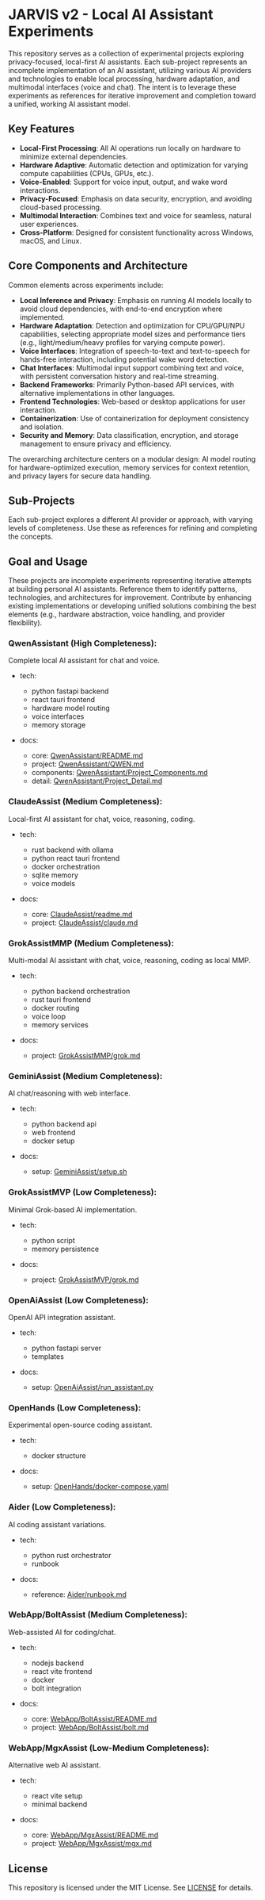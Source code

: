 # JARVIS v2 - Local AI Assistant Experiments

This repository serves as a collection of experimental projects exploring privacy-focused, local-first AI assistants. Each sub-project represents an incomplete implementation of an AI assistant, utilizing various AI providers and technologies to enable local processing, hardware adaptation, and multimodal interfaces (voice and chat). The intent is to leverage these experiments as references for iterative improvement and completion toward a unified, working AI assistant model.

## Key Features

- **Local-First Processing**: All AI operations run locally on hardware to minimize external dependencies.
- **Hardware Adaptive**: Automatic detection and optimization for varying compute capabilities (CPUs, GPUs, etc.).
- **Voice-Enabled**: Support for voice input, output, and wake word interactions.
- **Privacy-Focused**: Emphasis on data security, encryption, and avoiding cloud-based processing.
- **Multimodal Interaction**: Combines text and voice for seamless, natural user experiences.
- **Cross-Platform**: Designed for consistent functionality across Windows, macOS, and Linux.

## Core Components and Architecture

Common elements across experiments include:

- **Local Inference and Privacy**: Emphasis on running AI models locally to avoid cloud dependencies, with end-to-end encryption where implemented.
- **Hardware Adaptation**: Detection and optimization for CPU/GPU/NPU capabilities, selecting appropriate model sizes and performance tiers (e.g., light/medium/heavy profiles for varying compute power).
- **Voice Interfaces**: Integration of speech-to-text and text-to-speech for hands-free interaction, including potential wake word detection.
- **Chat Interfaces**: Multimodal input support combining text and voice, with persistent conversation history and real-time streaming.
- **Backend Frameworks**: Primarily Python-based API services, with alternative implementations in other languages.
- **Frontend Technologies**: Web-based or desktop applications for user interaction.
- **Containerization**: Use of containerization for deployment consistency and isolation.
- **Security and Memory**: Data classification, encryption, and storage management to ensure privacy and efficiency.

The overarching architecture centers on a modular design: AI model routing for hardware-optimized execution, memory services for context retention, and privacy layers for secure data handling.

## Sub-Projects

Each sub-project explores a different AI provider or approach, with varying levels of completeness. Use these as references for refining and completing the concepts.

## Goal and Usage

These projects are incomplete experiments representing iterative attempts at building personal AI assistants. Reference them to identify patterns, technologies, and architectures for improvement. Contribute by enhancing existing implementations or developing unified solutions combining the best elements (e.g., hardware abstraction, voice handling, and provider flexibility).

### **QwenAssistant (High Completeness)**:
Complete local AI assistant for chat and voice.

  - tech:
    - python fastapi backend
    - react tauri frontend
    - hardware model routing
    - voice interfaces
    - memory storage

  - docs:
    - core: [QwenAssistant/README.md](QwenAssistant/README.md)
    - project: [QwenAssistant/QWEN.md](QwenAssistant/QWEN.md)
    - components: [QwenAssistant/Project_Components.md](QwenAssistant/Project_Components.md)
    - detail: [QwenAssistant/Project_Detail.md](QwenAssistant/Project_Detail.md)

### **ClaudeAssist (Medium Completeness)**:
Local-first AI assistant for chat, voice, reasoning, coding.

  - tech:
    - rust backend with ollama
    - python react tauri frontend
    - docker orchestration
    - sqlite memory
    - voice models

  - docs:
    - core: [ClaudeAssist/readme.md](ClaudeAssist/readme.md)
    - project: [ClaudeAssist/claude.md](ClaudeAssist/claude.md)

### **GrokAssistMMP (Medium Completeness)**:
Multi-modal AI assistant with chat, voice, reasoning, coding as local MMP.

  - tech:
    - python backend orchestration
    - rust tauri frontend
    - docker routing
    - voice loop
    - memory services

  - docs:
    - project: [GrokAssistMMP/grok.md](GrokAssistMMP/grok.md)

### **GeminiAssist (Medium Completeness)**:
AI chat/reasoning with web interface.

  - tech:
    - python backend api
    - web frontend
    - docker setup

  - docs:
    - setup: [GeminiAssist/setup.sh](GeminiAssist/setup.sh)

### **GrokAssistMVP (Low Completeness)**:
Minimal Grok-based AI implementation.

  - tech:
    - python script
    - memory persistence

  - docs:
    - project: [GrokAssistMVP/grok.md](GrokAssistMVP/grok.md)

### **OpenAiAssist (Low Completeness)**:
OpenAI API integration assistant.

  - tech:
    - python fastapi server
    - templates

  - docs:
    - setup: [OpenAiAssist/run_assistant.py](OpenAiAssist/run_assistant.py)

### **OpenHands (Low Completeness)**:
Experimental open-source coding assistant.

  - tech:
    - docker structure

  - docs:
    - setup: [OpenHands/docker-compose.yaml](OpenHands/docker-compose.yaml)

### **Aider (Low Completeness)**:
AI coding assistant variations.

  - tech:
    - python rust orchestrator
    - runbook

  - docs:
    - reference: [Aider/runbook.md](Aider/runbook.md)

### **WebApp/BoltAssist (Medium Completeness)**:
Web-assisted AI for coding/chat.

  - tech:
    - nodejs backend
    - react vite frontend
    - docker
    - bolt integration

  - docs:
    - core: [WebApp/BoltAssist/README.md](WebApp/BoltAssist/README.md)
    - project: [WebApp/BoltAssist/bolt.md](WebApp/BoltAssist/bolt.md)

### **WebApp/MgxAssist (Low-Medium Completeness)**:
Alternative web AI assistant.

  - tech:
    - react vite setup
    - minimal backend

  - docs:
    - core: [WebApp/MgxAssist/README.md](WebApp/MgxAssist/README.md)
    - project: [WebApp/MgxAssist/mgx.md](WebApp/MgxAssist/mgx.md)

## License

This repository is licensed under the MIT License. See [LICENSE](LICENSE) for details.
